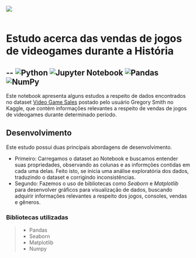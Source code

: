 <img src ='https://i.pinimg.com/originals/f7/0d/a5/f70da59711a903515d6aed0ee62b92cc.jpg' align = "center"><br><br>
# Estudo acerca das vendas de jogos de videogames durante a História
--
![Python](https://img.shields.io/badge/python-3670A0?style=for-the-badge&logo=python&logoColor=ffdd54) ![Jupyter Notebook](https://img.shields.io/badge/jupyter-%23FA0F00.svg?style=for-the-badge&logo=jupyter&logoColor=white) ![Pandas](https://img.shields.io/badge/pandas-%23150458.svg?style=for-the-badge&logo=pandas&logoColor=white) ![NumPy](https://img.shields.io/badge/numpy-%23013243.svg?style=for-the-badge&logo=numpy&logoColor=white)
--

Este notebook apresenta alguns estudos a respeito de dados encontrados no dataset 
<a href="https://www.kaggle.com/datasets/gregorut/videogamesales">Video Game Sales</a> postado pelo usuário Gregory Smith no Kaggle, que contém informações 
relevantes a respeito de vendas de jogos de videogames durante determinado período.

## Desenvolvimento

Este estudo possui duas principais abordagens de desenvolvimento. 
- Primeiro: Carregamos o dataset ao Notebook e buscamos entender suas propriedades, observando as colunas e as informções contidas em cada uma delas. Feito isto, se inicia uma análise exploratória dos dados, traduzindo o dataset e corrigindo inconsistências.
- Segundo: Fazemos o uso de bibliotecas como *Seaborn* e *Matplotlib* para desenvolver gráficos para visualização de dados, buscando adquirir informações relevantes a respeito dos jogos, consoles, vendas e gêneros.

### Bibliotecas utilizadas
> - Pandas
> - Seaborn
> - Matplotlib
> - Numpy
